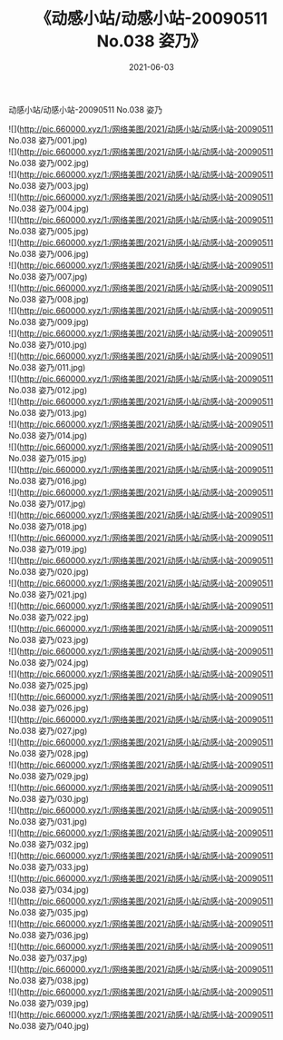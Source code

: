 ﻿---
layout: post
title:  《动感小站/动感小站-20090511 No.038 姿乃》
date:   2021-06-03
img: http://pic.660000.xyz/1:/网络美图/2021/动感小站/动感小站-20090511 No.038 姿乃/000.jpg
categories: [美女, 清纯, 唯美]
---

动感小站/动感小站-20090511 No.038 姿乃

 ![](http://pic.660000.xyz/1:/网络美图/2021/动感小站/动感小站-20090511 No.038 姿乃/001.jpg) <br>![](http://pic.660000.xyz/1:/网络美图/2021/动感小站/动感小站-20090511 No.038 姿乃/002.jpg) <br>![](http://pic.660000.xyz/1:/网络美图/2021/动感小站/动感小站-20090511 No.038 姿乃/003.jpg) <br>![](http://pic.660000.xyz/1:/网络美图/2021/动感小站/动感小站-20090511 No.038 姿乃/004.jpg) <br>![](http://pic.660000.xyz/1:/网络美图/2021/动感小站/动感小站-20090511 No.038 姿乃/005.jpg) <br>![](http://pic.660000.xyz/1:/网络美图/2021/动感小站/动感小站-20090511 No.038 姿乃/006.jpg) <br>![](http://pic.660000.xyz/1:/网络美图/2021/动感小站/动感小站-20090511 No.038 姿乃/007.jpg) <br>![](http://pic.660000.xyz/1:/网络美图/2021/动感小站/动感小站-20090511 No.038 姿乃/008.jpg) <br>![](http://pic.660000.xyz/1:/网络美图/2021/动感小站/动感小站-20090511 No.038 姿乃/009.jpg) <br>![](http://pic.660000.xyz/1:/网络美图/2021/动感小站/动感小站-20090511 No.038 姿乃/010.jpg) <br>![](http://pic.660000.xyz/1:/网络美图/2021/动感小站/动感小站-20090511 No.038 姿乃/011.jpg) <br>![](http://pic.660000.xyz/1:/网络美图/2021/动感小站/动感小站-20090511 No.038 姿乃/012.jpg) <br>![](http://pic.660000.xyz/1:/网络美图/2021/动感小站/动感小站-20090511 No.038 姿乃/013.jpg) <br>![](http://pic.660000.xyz/1:/网络美图/2021/动感小站/动感小站-20090511 No.038 姿乃/014.jpg) <br>![](http://pic.660000.xyz/1:/网络美图/2021/动感小站/动感小站-20090511 No.038 姿乃/015.jpg) <br>![](http://pic.660000.xyz/1:/网络美图/2021/动感小站/动感小站-20090511 No.038 姿乃/016.jpg) <br>![](http://pic.660000.xyz/1:/网络美图/2021/动感小站/动感小站-20090511 No.038 姿乃/017.jpg) <br>![](http://pic.660000.xyz/1:/网络美图/2021/动感小站/动感小站-20090511 No.038 姿乃/018.jpg) <br>![](http://pic.660000.xyz/1:/网络美图/2021/动感小站/动感小站-20090511 No.038 姿乃/019.jpg) <br>![](http://pic.660000.xyz/1:/网络美图/2021/动感小站/动感小站-20090511 No.038 姿乃/020.jpg) <br>![](http://pic.660000.xyz/1:/网络美图/2021/动感小站/动感小站-20090511 No.038 姿乃/021.jpg) <br>![](http://pic.660000.xyz/1:/网络美图/2021/动感小站/动感小站-20090511 No.038 姿乃/022.jpg) <br>![](http://pic.660000.xyz/1:/网络美图/2021/动感小站/动感小站-20090511 No.038 姿乃/023.jpg) <br>![](http://pic.660000.xyz/1:/网络美图/2021/动感小站/动感小站-20090511 No.038 姿乃/024.jpg) <br>![](http://pic.660000.xyz/1:/网络美图/2021/动感小站/动感小站-20090511 No.038 姿乃/025.jpg) <br>![](http://pic.660000.xyz/1:/网络美图/2021/动感小站/动感小站-20090511 No.038 姿乃/026.jpg) <br>![](http://pic.660000.xyz/1:/网络美图/2021/动感小站/动感小站-20090511 No.038 姿乃/027.jpg) <br>![](http://pic.660000.xyz/1:/网络美图/2021/动感小站/动感小站-20090511 No.038 姿乃/028.jpg) <br>![](http://pic.660000.xyz/1:/网络美图/2021/动感小站/动感小站-20090511 No.038 姿乃/029.jpg) <br>![](http://pic.660000.xyz/1:/网络美图/2021/动感小站/动感小站-20090511 No.038 姿乃/030.jpg) <br>![](http://pic.660000.xyz/1:/网络美图/2021/动感小站/动感小站-20090511 No.038 姿乃/031.jpg) <br>![](http://pic.660000.xyz/1:/网络美图/2021/动感小站/动感小站-20090511 No.038 姿乃/032.jpg) <br>![](http://pic.660000.xyz/1:/网络美图/2021/动感小站/动感小站-20090511 No.038 姿乃/033.jpg) <br>![](http://pic.660000.xyz/1:/网络美图/2021/动感小站/动感小站-20090511 No.038 姿乃/034.jpg) <br>![](http://pic.660000.xyz/1:/网络美图/2021/动感小站/动感小站-20090511 No.038 姿乃/035.jpg) <br>![](http://pic.660000.xyz/1:/网络美图/2021/动感小站/动感小站-20090511 No.038 姿乃/036.jpg) <br>![](http://pic.660000.xyz/1:/网络美图/2021/动感小站/动感小站-20090511 No.038 姿乃/037.jpg) <br>![](http://pic.660000.xyz/1:/网络美图/2021/动感小站/动感小站-20090511 No.038 姿乃/038.jpg) <br>![](http://pic.660000.xyz/1:/网络美图/2021/动感小站/动感小站-20090511 No.038 姿乃/039.jpg) <br>![](http://pic.660000.xyz/1:/网络美图/2021/动感小站/动感小站-20090511 No.038 姿乃/040.jpg) <br>